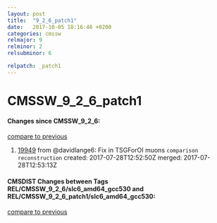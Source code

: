 ```yaml
---
layout: post
title:  "9_2_6_patch1"
date:   2017-10-05 18:16:46 +0200
categories: cmssw
relmajor: 9
relminor: 2
relsubminor: 6

relpatch: _patch1
---
```


# CMSSW_9_2_6_patch1
#### Changes since CMSSW_9_2_6:
[compare to previous](https://github.com/cms-sw/cmssw/compare/CMSSW_9_2_6...CMSSW_9_2_6_patch1)



1. [19949](http://github.com/cms-sw/cmssw/pull/19949)  from @davidlange6: Fix in TSGForOI muons `comparison`  `reconstruction`  created: 2017-07-28T12:52:50Z merged: 2017-07-28T12:53:13Z

#### CMSDIST Changes between Tags REL/CMSSW_9_2_6/slc6_amd64_gcc530 and REL/CMSSW_9_2_6_patch1/slc6_amd64_gcc530:
[compare to previous](https://github.com/cms-sw/cmsdist/compare/REL/CMSSW_9_2_6/slc6_amd64_gcc530...REL/CMSSW_9_2_6_patch1/slc6_amd64_gcc530)


